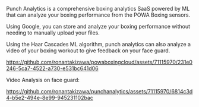 Punch Analytics is a comprehensive boxing analytics SaaS powered by ML that can analyze your boxing performance 
from the POWA Boxing sensors. 

Using Google, you can store and analyze your boxing performance without needing to manually upload your files.

Using the Haar Cascades ML algorithm, punch analytics can also analyze a video of your boxing workout to 
give feedback on your face guard.

https://github.com/ronantakizawa/powaboxingcloud/assets/71115970/231e0246-5ca7-4522-a730-e531bc641d06


Video Analysis on face guard:

https://github.com/ronantakizawa/punchanalytics/assets/71115970/6814c3d4-b5e2-494e-8e99-945231102bac

